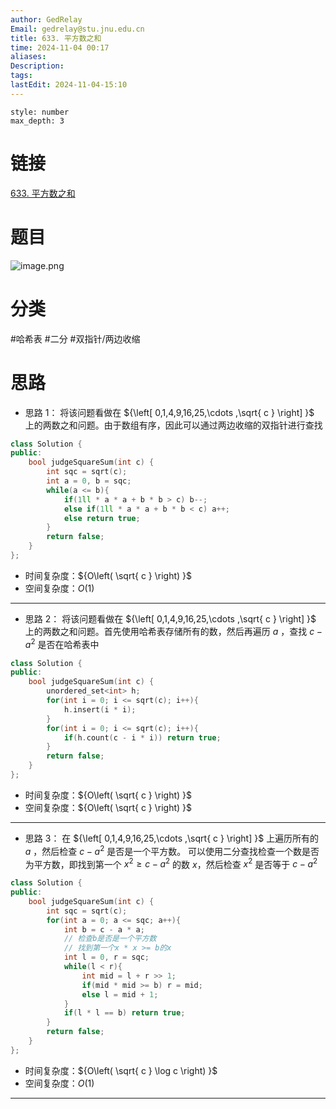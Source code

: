 ```yaml
---
author: GedRelay
Email: gedrelay@stu.jnu.edu.cn
title: 633. 平方数之和
time: 2024-11-04 00:17
aliases: 
Description: 
tags: 
lastEdit: 2024-11-04-15:10
---
```


```toc
style: number
max_depth: 3
```

# 链接
[633. 平方数之和](https://leetcode.cn/problems/sum-of-square-numbers/) 

# 题目
![image.png](https://ged-pic-bed.oss-cn-guangzhou.aliyuncs.com/img/202411040017409.png)


# 分类
#哈希表 #二分 #双指针/两边收缩 

# 思路
- 思路 1：
将该问题看做在 ${\left[ 0,1,4,9,16,25,\cdots ,\sqrt{ c }  \right]  }$ 上的两数之和问题。由于数组有序，因此可以通过两边收缩的双指针进行查找


```cpp
class Solution {
public:
    bool judgeSquareSum(int c) {
        int sqc = sqrt(c);
        int a = 0, b = sqc;
        while(a <= b){
            if(1ll * a * a + b * b > c) b--;
            else if(1ll * a * a + b * b < c) a++;
            else return true;
        }
        return false;
    }
};
```


- 时间复杂度：${O\left( \sqrt{ c }  \right)  }$ 
- 空间复杂度：${O\left( 1  \right)  }$ 


---

- 思路 2：
将该问题看做在 ${\left[ 0,1,4,9,16,25,\cdots ,\sqrt{ c }  \right]  }$ 上的两数之和问题。首先使用哈希表存储所有的数，然后再遍历 ${a }$ ，查找 ${c-a^{2}  }$ 是否在哈希表中


```cpp
class Solution {
public:
    bool judgeSquareSum(int c) {
        unordered_set<int> h;
        for(int i = 0; i <= sqrt(c); i++){
            h.insert(i * i);
        }
        for(int i = 0; i <= sqrt(c); i++){
            if(h.count(c - i * i)) return true;
        }
        return false;
    }
};
```


- 时间复杂度：${O\left( \sqrt{ c }  \right)  }$ 
- 空间复杂度：${O\left( \sqrt{ c }  \right)  }$ 


---

- 思路 3：
在 ${\left[ 0,1,4,9,16,25,\cdots ,\sqrt{ c }  \right]  }$ 上遍历所有的 ${a }$ ，然后检查 ${c-a^{2}  }$ 是否是一个平方数。
可以使用二分查找检查一个数是否为平方数，即找到第一个 ${x^{2} \geq c-a^{2}  }$ 的数 ${x }$，然后检查 ${x^{2}  }$ 是否等于 ${c-a^{2}  }$ 


```cpp
class Solution {
public:
    bool judgeSquareSum(int c) {
        int sqc = sqrt(c);
        for(int a = 0; a <= sqc; a++){
            int b = c - a * a;
            // 检查b是否是一个平方数
            // 找到第一个x * x >= b的x
            int l = 0, r = sqc;
            while(l < r){
                int mid = l + r >> 1;
                if(mid * mid >= b) r = mid;
                else l = mid + 1;
            }
            if(l * l == b) return true;
        }
        return false;
    }
};
```


- 时间复杂度：${O\left( \sqrt{ c } \log c \right)  }$ 
- 空间复杂度：${O\left( 1 \right)  }$ 


---



